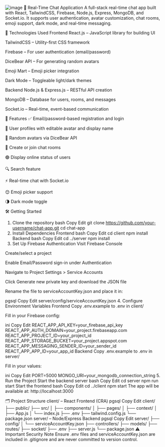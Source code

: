 
![image](https://github.com/user-attachments/assets/88daf1a6-76f1-40f6-b13b-07749d72c523)
💬 Real-Time Chat Application
A full-stack real-time chat app built with React, TailwindCSS, Firebase, Node.js, Express, MongoDB, and Socket.io. It supports user authentication, avatar customization, chat rooms, emoji support, dark mode, and real-time messaging.

🚀 Technologies Used
Frontend
React.js – JavaScript library for building UI

TailwindCSS – Utility-first CSS framework

Firebase – For user authentication (email/password)

DiceBear API – For generating random avatars

Emoji Mart – Emoji picker integration

Dark Mode – Toggleable light/dark themes

Backend
Node.js & Express.js – RESTful API creation

MongoDB – Database for users, rooms, and messages

Socket.io – Real-time, event-based communication

🔧 Features
✅ Email/password-based registration and login

👤 User profiles with editable avatar and display name

🎲 Random avatars via DiceBear API

💬 Create or join chat rooms

🟢 Display online status of users

🔍 Search feature

⚡ Real-time chat with Socket.io

😊 Emoji picker support

🌗 Dark mode toggle

🛠️ Getting Started
1. Clone the repository
bash
Copy
Edit
git clone https://github.com/your-username/chat-app.git
cd chat-app
2. Install Dependencies
Frontend
bash
Copy
Edit
cd client
npm install
Backend
bash
Copy
Edit
cd ../server
npm install
3. Set Up Firebase Authentication
Visit Firebase Console

Create/select a project

Enable Email/Password sign-in under Authentication

Navigate to Project Settings > Service Accounts

Click Generate new private key and download the JSON file

Rename the file to serviceAccountKey.json and place it in:

pgsql
Copy
Edit
server/config/serviceAccountKey.json
4. Configure Environment Variables
Frontend
Copy .env.example to .env in client/

Fill in your Firebase config:

ini
Copy
Edit
REACT_APP_API_KEY=your_firebase_api_key
REACT_APP_AUTH_DOMAIN=your_project.firebaseapp.com
REACT_APP_PROJECT_ID=your_project_id
REACT_APP_STORAGE_BUCKET=your_project.appspot.com
REACT_APP_MESSAGING_SENDER_ID=your_sender_id
REACT_APP_APP_ID=your_app_id
Backend
Copy .env.example to .env in server/

Fill in your values:

ini
Copy
Edit
PORT=5000
MONGO_URI=your_mongodb_connection_string
5. Run the Project
Start the backend server
bash
Copy
Edit
cd server
npm run start
Start the frontend
bash
Copy
Edit
cd ../client
npm start
The app will be available at: http://localhost:3000

🗂 Project Structure
client/ – React Frontend (CRA)
pgsql
Copy
Edit
client/
├── public/
├── src/
│   ├── components/
│   ├── pages/
│   ├── context/
│   ├── App.js
│   └── index.js
├── .env
├── tailwind.config.js
└── package.json
server/ – Node/Express Backend
pgsql
Copy
Edit
server/
├── config/
│   └── serviceAccountKey.json
├── controllers/
├── models/
├── routes/
├── socket/
├── .env
├── server.js
└── package.json
⚠️ Important Security Note
Ensure .env files and serviceAccountKey.json are included in .gitignore and are never committed to version control.

